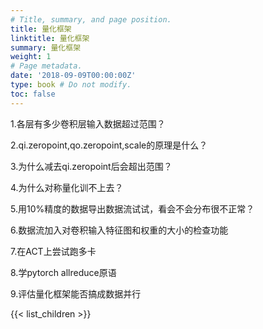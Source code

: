 ```yaml
---
# Title, summary, and page position.
title: 量化框架
linktitle: 量化框架
summary: 量化框架
weight: 1
# Page metadata.
date: '2018-09-09T00:00:00Z'
type: book # Do not modify.
toc: false
---
```


1.各层有多少卷积层输入数据超过范围？

2.qi.zeropoint,qo.zeropoint,scale的原理是什么？

3.为什么减去qi.zeropoint后会超出范围？

4.为什么对称量化训不上去？

5.用10%精度的数据导出数据流试试，看会不会分布很不正常？

6.数据流加入对卷积输入特征图和权重的大小的检查功能

7.在ACT上尝试跑多卡

8.学pytorch allreduce原语

9.评估量化框架能否搞成数据并行

{{< list_children >}}
